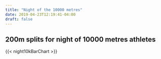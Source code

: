 ```yaml
---
title: "Night of the 10000 metres"
date: 2019-04-23T12:19:41-04:00
draft: false
---
```


## 200m splits for night of 10000 metres athletes

{{< night10kBarChart >}}

